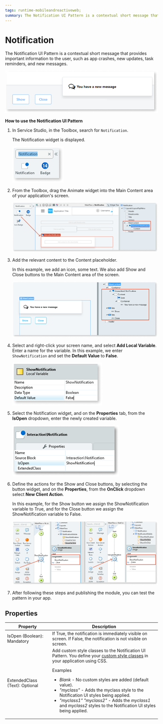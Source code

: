 ```yaml
---
tags: runtime-mobileandreactiveweb;  
summary: The Notification UI Pattern is a contextual short message that provides important information to the user. 
---
```


# Notification

The Notification UI Pattern is a contextual short message that provides important information to the user, such as app crashes, new updates, task reminders, and new messages.

![](<images/notification-1-ss.png>)

**How to use the Notification UI Pattern**

1. In Service Studio, in the Toolbox, search for `Notification`.

    The Notification widget is displayed.

    ![](<images/notification-2-ss.png>)

1. From the Toolbox, drag the Animate widget into the Main Content area of your application's screen.

    ![](<images/notification-3-ss.png>)

 1. Add the relevant content to the Content placeholder. 

    In this example, we add an icon, some text. We also add Show and Close buttons to the Main Content area of the screen.

    ![](<images/notification-4-ss.png>)

1. Select and right-click your screen name, and select **Add Local Variable**. Enter a name for the variable. In this example, we enter ``ShowNotification`` and set the **Default Value** to **False**.

    ![](<images/notification-5-ss.png>)

1. Select the Notification widget, and on the **Properties** tab, from the **IsOpen** dropdown, enter the newly created variable. 

    ![](<images/notification-6-ss.png>)

1. Define the actions for the Show and Close buttons, by selecting the button widget, and on the **Properties**, from the **OnClick** dropdown select **New Client Action**.

    In this example, for the Show button we assign the ShowNotification variable to True, and for the Close button we assign the ShowNotification variable to False.

    ![](<images/notification-7-ss.png?width=800>)

1. After following these steps and publishing the module, you can test the pattern in your app.

## Properties

| Property |  Description |
|---|---|
|IsOpen (Boolean): Mandatory | If True, the notification is immediately visible on screen. If False, the notification is not visible on screen. |
| ExtendedClass (Text): Optional | Add custom style classes to the Notification UI Pattern. You define your [custom style classes](../../../../../develop/ui/look-feel/css.md) in your application using CSS. <p>Examples <ul><li>_Blank_ - No custom styles are added (default value).</li><li>_"myclass"_ - Adds the myclass style to the Notification UI styles being applied.</li><li>_"myclass1" "myclass2"_ - Adds the _myclass1_ and _myclass2_ styles to the Notification UI styles being applied.</li></ul></p> |
